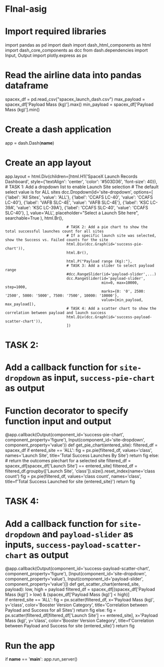# FInal-asig
# Import required libraries
import pandas as pd
import dash
import dash_html_components as html
import dash_core_components as dcc
from dash.dependencies import Input, Output
import plotly.express as px

# Read the airline data into pandas dataframe
spacex_df = pd.read_csv("spacex_launch_dash.csv")
max_payload = spacex_df['Payload Mass (kg)'].max()
min_payload = spacex_df['Payload Mass (kg)'].min()

# Create a dash application
app = dash.Dash(__name__)

# Create an app layout
app.layout = html.Div(children=[html.H1('SpaceX Launch Records Dashboard',
                                        style={'textAlign': 'center', 'color': '#503D36',
                                               'font-size': 40}),
                                # TASK 1: Add a dropdown list to enable Launch Site selection
                                # The default select value is for ALL sites
                                dcc.Dropdown(id='site-dropdown',
                                            options=[
                                                {'label': 'All Sites', 'value': 'ALL'},
                                                {'label': 'CCAFS LC-40', 'value': 'CCAFS LC-40'},
                                                {'label': 'VAFB SLC-4E', 'value': 'VAFB SLC-4E'},
                                                {'label': 'KSC LC-39A', 'value': 'KSC LC-39A'},
                                                {'label': 'CCAFS SLC-40', 'value': 'CCAFS SLC-40'},
                                            ],
                                            value='ALL',
                                            placeholder="Select a Launch Site here",
                                            searchable=True
                                            ),
                                html.Br(),

                                # TASK 2: Add a pie chart to show the total successful launches count for all sites
                                # If a specific launch site was selected, show the Success vs. Failed counts for the site
                                html.Div(dcc.Graph(id='success-pie-chart')),
                                html.Br(),

                                html.P("Payload range (Kg):"),
                                # TASK 3: Add a slider to select payload range
                                #dcc.RangeSlider(id='payload-slider',...)
                                dcc.RangeSlider(id='payload-slider',
                                                min=0, max=10000, step=1000,
                                                marks={0: '0', 2500: '2500', 5000: '5000', 7500: '7500', 10000: '10000'},
                                                value=[min_payload, max_payload]),
                                # TASK 4: Add a scatter chart to show the correlation between payload and launch success
                                html.Div(dcc.Graph(id='success-payload-scatter-chart')),
                                ])

# TASK 2:
# Add a callback function for `site-dropdown` as input, `success-pie-chart` as output
# Function decorator to specify function input and output
@app.callback(Output(component_id='success-pie-chart', component_property='figure'),
              Input(component_id='site-dropdown', component_property='value'))
def get_pie_chart(entered_site):
    filtered_df = spacex_df
    if entered_site == 'ALL':
        fig = px.pie(filtered_df, values='class', 
        names='Launch Site', 
        title='Total Success Launches By Site')
        return fig
    else:
        # return the outcomes piechart for a selected site
        filtered_df = spacex_df[spacex_df['Launch Site'] == entered_site]
        filtered_df = filtered_df.groupby(['Launch Site', 'class']).size().reset_index(name='class count')
        fig = px.pie(filtered_df, values='class count', 
        names='class',
        title=f'Total Success Launched for site {entered_site}')
        return fig
# TASK 4:
# Add a callback function for `site-dropdown` and `payload-slider` as inputs, `success-payload-scatter-chart` as output
@app.callback(Output(component_id='success-payload-scatter-chart', component_property='figure'),
              [Input(component_id='site-dropdown', component_property='value'), 
              Input(component_id='payload-slider', component_property='value')])
def get_scatter_chart(entered_site, payload):
    low, high = payload
    filtered_df = spacex_df[(spacex_df['Payload Mass (kg)'] > low) & (spacex_df['Payload Mass (kg)'] < high)]       
    if entered_site == 'ALL':
        fig = px.scatter(filtered_df, x='Payload Mass (kg)', y='class', 
        color='Booster Version Category',
        title='Correlation between Payload and Success for all Sites')
        return fig
    else:
        fig = px.scatter(filtered_df[filtered_df['Launch Site'] == entered_site],
        x='Payload Mass (kg)', y='class',
        color='Booster Version Category',
        title=f'Correlation between Payload and Success for site {entered_site}')
        return fig

# Run the app
if __name__ == '__main__':
    app.run_server()

